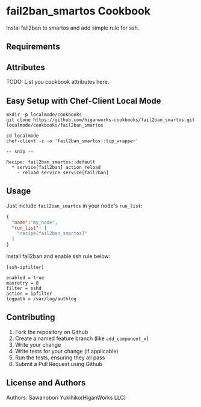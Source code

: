 fail2ban_smartos Cookbook
==========================

Instal fail2ban to smartos and add simple rule for ssh.

Requirements
------------


Attributes
----------
TODO: List you cookbook attributes here.


Easy Setup with Chef-Client Local Mode
----

```
mkdir -p localmode/cookbooks
git clone https://github.com/higanworks-cookbooks/fail2ban_smartos.git localmode/cookbooks/fail2ban_smartos

cd localmode
chef-client -z -o 'fail2ban_smartos::tcp_wrapper'

-- snip --

Recipe: fail2ban_smartos::default
  * service[fail2ban] action reload
    - reload service service[fail2ban]
```



Usage
-----

Just include `fail2ban_smartos` in your node's `run_list`:

```json
{
  "name":"my_node",
  "run_list": [
    "recipe[fail2ban_smartos]"
  ]
}
```

Install fail2ban and enable ssh rule below:

```
[ssh-ipfilter]

enabled = true
maxretry = 8
filter = sshd
action = ipfilter
logpath = /var/log/authlog
```

Contributing
------------


1. Fork the repository on Github
2. Create a named feature branch (like `add_component_x`)
3. Write your change
4. Write tests for your change (if applicable)
5. Run the tests, ensuring they all pass
6. Submit a Pull Request using Github

License and Authors
-------------------

Authors:  Sawanobori Yukihiko(HiganWorks LLC)
